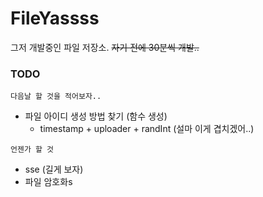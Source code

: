 # FileYassss
그저 개발중인 파일 저장소. ~~자기 전에 30분씩 개발..~~

### TODO
`다음날 할 것을 적어보자..`
- 파일 아이디 생성 방법 찾기 (함수 생성)
  - timestamp + uploader + randInt (설마 이게 겹치겠어..)


`언젠가 할 것`
- sse (길게 보자)
- 파일 암호화s